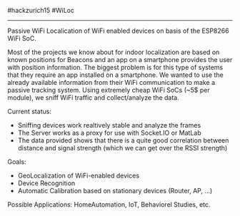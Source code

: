 #hackzurich15
#WiLoc

---------------

Passive WiFi Localication of WiFi enabled devices on basis of the ESP8266 WiFi SoC.

Most of the projects we know about for indoor localization are based on known positions for Beacons and an app on a smartphone provides the user with position information. The biggest problem is for this type of systems that they require an app installed on a smartphone. We wanted to use the already available information from their WiFi communication to make a passive tracking system. Using extremely cheap WiFi SoCs (~5$ per module), we sniff WiFi traffic and collect/analyze the data.

Current status:
- Sniffing devices work realtively stable and analyze the frames
- The Server works as a proxy for use with Socket.IO or MatLab
- The data provided shows that there is a quite good correlation between distance and signal strength (which we can get over the RSSI strength)

Goals:
- GeoLocalization of WiFi-enabled devices
- Device Recognition
- Automatic Calibration based on stationary devices (Router, AP, ...)

Possible Applications: HomeAutomation, IoT, Behaviorel Studies, etc.

